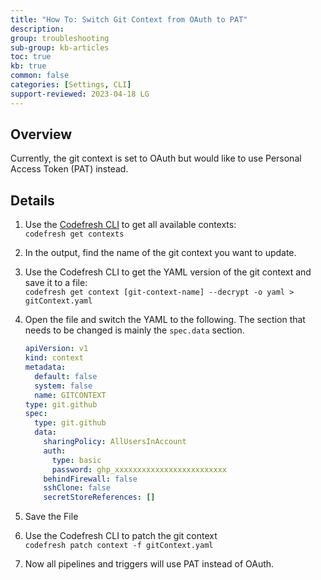 ```yaml
---
title: "How To: Switch Git Context from OAuth to PAT"
description: 
group: troubleshooting
sub-group: kb-articles
toc: true
kb: true
common: false
categories: [Settings, CLI]
support-reviewed: 2023-04-18 LG
---
```


## Overview

Currently, the git context is set to OAuth but would like to use Personal
Access Token (PAT) instead.

## Details

1. Use the [Codefresh CLI](https://codefresh-io.github.io/cli/) to get all available contexts:  
`codefresh get contexts`  

2. In the output, find the name of the git context you want to update.
3. Use the Codefresh CLI to get the YAML version of the git context and save it to a file:  
`codefresh get context [git-context-name] --decrypt -o yaml > gitContext.yaml`
4. Open the file and switch the YAML to the following. The section that needs to be changed is mainly the `spec.data` section.  

    ```yaml
    apiVersion: v1  
    kind: context
    metadata:
      default: false
      system: false
      name: GITCONTEXT
    type: git.github
    spec:
      type: git.github
      data:
        sharingPolicy: AllUsersInAccount
        auth:
          type: basic
          password: ghp_xxxxxxxxxxxxxxxxxxxxxxxxx
        behindFirewall: false
        sshClone: false
        secretStoreReferences: []
    ```

5. Save the File
6. Use the Codefresh CLI to patch the git context  
    `codefresh patch context -f gitContext.yaml`
7. Now all pipelines and triggers will use PAT instead of OAuth.
